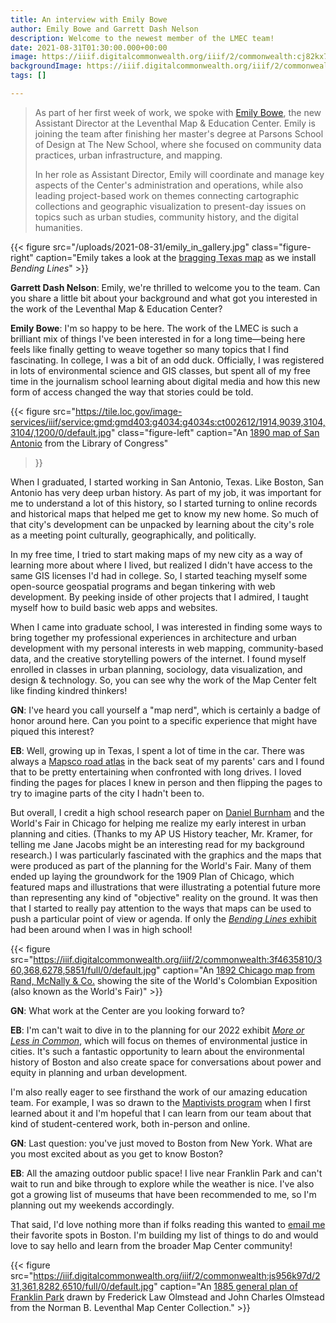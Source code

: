 ```yaml
---
title: An interview with Emily Bowe
author: Emily Bowe and Garrett Dash Nelson
description: Welcome to the newest member of the LMEC team!
date: 2021-08-31T01:30:00.000+00:00
image: https://iiif.digitalcommonwealth.org/iiif/2/commonwealth:cj82kx798/3552,749,6043,3268/full/0/default.jpg
backgroundImage: https://iiif.digitalcommonwealth.org/iiif/2/commonwealth:cj82kx798/1904,1069,7976,2692/full/0/default.jpg
tags: []

---
```

> As part of her first week of work, we spoke with [Emily Bowe](/about/people/emily-bowe), the new Assistant Director at the Leventhal Map & Education Center. Emily is joining the team after finishing her master's degree at Parsons School of Design at The New School, where she focused on community data practices, urban infrastructure, and mapping. 
>
> In her role as Assistant Director, Emily will coordinate and manage key aspects of the Center's administration and operations, while also leading project-based work on themes connecting cartographic collections and geographic visualization to present-day issues on topics such as urban studies, community history, and the digital humanities.

{{< 
figure src="/uploads/2021-08-31/emily_in_gallery.jpg" class="figure-right"
caption="Emily takes a look at the [bragging Texas map](https://www.leventhalmap.org/digital-exhibitions/bending-lines/power-belief/3.4.5/) as we install _Bending Lines_" >}}

**Garrett Dash Nelson**: Emily, we're thrilled to welcome you to the team. Can you share a little bit about your background and what got you interested in the work of the Leventhal Map & Education Center?

**Emily Bowe**:  I'm so happy to be here. The work of the LMEC is such a brilliant mix of things I've been interested in for a long time—being here feels like finally getting to weave together so many topics that I find fascinating. In college, I was a bit of an odd duck. Officially, I was registered in lots of environmental science and GIS classes, but spent all of my free time in the journalism school learning about digital media and how this new form of access changed the way that stories could be told. 

{{< figure 
src="https://tile.loc.gov/image-services/iiif/service:gmd:gmd403:g4034:g4034s:ct002612/1914,9039,3104,3104/,1200/0/default.jpg"
class="figure-left" 
caption="An [1890 map of San Antonio](http://hdl.loc.gov/loc.gmd/g4034s.ct002612) from the Library of Congress"
>}}

When I graduated, I started working in San Antonio, Texas. Like Boston, San Antonio has very deep urban history. As part of my job, it was important for me to understand a lot of this history, so I started turning to online records and historical maps that helped me get to know my new home. So much of that city's development can be unpacked by learning about the city's role as a meeting point culturally, geographically, and politically. 

In my free time, I tried to start making maps of my new city as a way of learning more about where I lived, but realized I didn't have access to the same GIS licenses I'd had in college. So, I started teaching myself some open-source geospatial programs and began tinkering with web development. By peeking inside of other projects that I admired, I taught myself how to build basic web apps and websites. 

When I came into graduate school, I was interested in finding some ways to bring together my professional experiences in architecture and urban development with my personal interests in web mapping, community-based data, and the creative storytelling powers of the internet. I found myself enrolled in classes in urban planning, sociology, data visualization, and design & technology. So, you can see why the work of the Map Center felt like finding kindred thinkers!

**GN**: I've heard you call yourself a "map nerd", which is certainly a badge of honor around here. Can you point to a specific experience that might have piqued this interest?

**EB**: Well, growing up in Texas, I spent a lot of time in the car. There was always a [Mapsco road atlas](https://www.worldcat.org/search?qt=worldcat_org_all&q=mapsco%20atlas) in the back seat of my parents' cars and I found that to be pretty entertaining when confronted with long drives. I loved finding the pages for places I knew in person and then flipping the pages to try to imagine parts of the city I hadn't been to.

But overall, I credit a high school research paper on [Daniel Burnham](https://en.wikipedia.org/wiki/Daniel_Burnham) and the World's Fair in Chicago for helping me realize my early interest in urban planning and cities. (Thanks to my AP US History teacher, Mr. Kramer, for telling me Jane Jacobs might be an interesting read for my background research.) I was particularly fascinated with the graphics and the maps that were produced as part of the planning for the World's Fair. Many of them ended up laying the groundwork for the 1909 Plan of Chicago, which featured maps and illustrations that were illustrating a potential future more than representing any kind of "objective" reality on the ground. It was then that I started to really pay attention to the ways that maps can be used to push a particular point of view or agenda. If only the [_Bending Lines_ exhibit](https://www.leventhalmap.org/digital-exhibitions/bending-lines/) had been around when I was in high school!

{{< figure src="https://iiif.digitalcommonwealth.org/iiif/2/commonwealth:3f4635810/360,368,6278,5851/full/0/default.jpg" caption="An [1892 Chicago map from Rand, McNally & Co.](https://collections.leventhalmap.org/search/commonwealth:3f463580q) showing the site of the World's Colombian Exposition (also known as the World's Fair)" >}}

**GN**: What work at the Center are you looking forward to? 

**EB**: I'm can't wait to dive in to the planning for our 2022 exhibit [_More or Less in Common_](https://www.leventhalmap.org/articles/environmental-justice-exhibition-preview/), which will focus on themes of environmental justice in cities. It's such a fantastic opportunity to learn about the environmental history of Boston and also create space for conversations about power and equity in planning and urban development. 

I'm also really eager to see firsthand the work of our amazing education team. For example, I was so drawn to the [Maptivists program](https://www.leventhalmap.org/education/k12/maptivists/) when I first learned about it and I'm hopeful that I can learn from our team about that kind of student-centered work, both in-person and online. 

**GN**: Last question: you've just moved to Boston from New York. What are you most excited about as you get to know Boston?

**EB**: All the amazing outdoor public space! I live near Franklin Park and can't wait to run and bike through to explore while the weather is nice. I've also got a growing list of museums that have been recommended to me, so I'm planning out my weekends accordingly. 

That said, I'd love nothing more than if folks reading this wanted to [email me](mailto:ebowe@leventhalmap.org) their favorite spots in Boston. I'm building my list of things to do and would love to say hello and learn from the broader Map Center community!

{{< figure src="https://iiif.digitalcommonwealth.org/iiif/2/commonwealth:js956k97d/231,361,8282,6510/full/0/default.jpg" caption="An [1885 general plan of Franklin Park](https://collections.leventhalmap.org/search/commonwealth:js956k964) drawn by Frederick Law Olmstead and John Charles Olmstead from the Norman B. Leventhal Map Center Collection." >}}